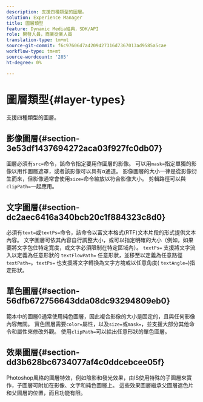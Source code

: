 ```yaml
---
description: 支援四種類型的圖層。
solution: Experience Manager
title: 圖層類型
feature: Dynamic Media經典，SDK/API
role: 開發人員，商業從業人員
translation-type: tm+mt
source-git-commit: f6c97606d7a4209427316d7367013ad9585a5cae
workflow-type: tm+mt
source-wordcount: '285'
ht-degree: 0%

---
```



# 圖層類型{#layer-types}

支援四種類型的圖層。

## 影像圖層{#section-3e53df1437694272aca03f927fc0db07}

圖層必須有`src=`命令，該命令指定要用作圖層的影像。 可以用`mask=`指定單獨的影像以用作圖層遮罩，或者該影像可以具有α通道。 影像圖層的大小一律是從影像衍生而來，但影像通常會使用`size=`命令縮放以符合影像大小。 剪輯路徑可以與`clipPath=`一起應用。

## 文字圖層{#section-dc2aec6416a340bcb20c1f884323c8d0}

必須有`text=`或`textPs=`命令，該命令以富文本格式(RTF)文本片段的形式提供文本內容。 文字圖層可依其內容自行調整大小，或可以指定明確的大小（例如，如果要將文字包住特定寬度，或文字必須限制在特定區域內）。 `textPs=` 支援將文字流入以定義為任意形狀的 `textFlowPath=` 任意形狀，並移至以定義為任意路徑 `textPath=`。`textPs=` 也支援將文字轉換為文字方塊或以任意角度( `textAngle=`)指定形狀。

## 單色圖層{#section-56dfb672756643dda08dc93294809eb0}

範本中的圖層0通常使用純色圖層，因此複合影像的大小是固定的，且與任何影像內容無關。 實色圖層需要`color=`屬性，以及`size=`或`mask=`，並支援大部分其他命令和屬性來修改外觀。 使用`clipPath=`可以給出任意形狀的單色圖層。

## 效果圖層{#section-dd3b628bc6734077af4c0ddcebcee05f}

Photoshop風格的圖層特效，例如陰影和發光效果，由IS使用特殊的子圖層來實作，子圖層可附加在影像、文字和純色圖層上。 這些效果圖層繼承父圖層遮色片和父圖層的位置，而且功能有限。
